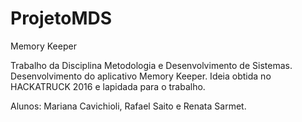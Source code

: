# ProjetoMDS
Memory Keeper

Trabalho da Disciplina Metodologia e Desenvolvimento de Sistemas.
Desenvolvimento do aplicativo Memory Keeper.
Ideia obtida no HACKATRUCK 2016 e lapidada para o trabalho.

Alunos:
Mariana Cavichioli, 
Rafael Saito e 
Renata Sarmet.
